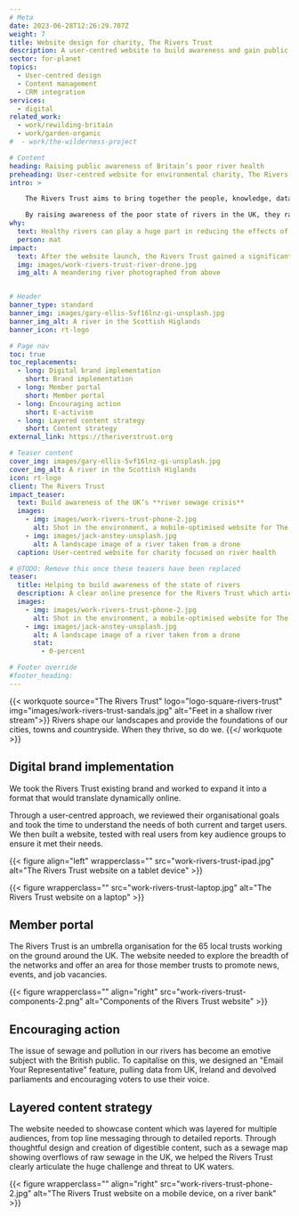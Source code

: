 ```yaml
---
# Meta
date: 2023-06-28T12:26:29.707Z
weight: 7
title: Website design for charity, The Rivers Trust
description: A user-centred website to build awareness and gain public support
sector: for-planet
topics:
  - User-centred design
  - Content management
  - CRM integration
services:
  - digital
related_work:
  - work/rewilding-britain
  - work/garden-organic
#  - work/the-wilderness-project

# Content
heading: Raising public awareness of Britain’s poor river health
preheading: User-centred website for environmental charity, The Rivers Trust.
intro: >

    The Rivers Trust aims to bring together the people, knowledge, data and intelligence to help rivers thrive again; for us and future generations.

    By raising awareness of the poor state of rivers in the UK, they rally the public against the lack of policies on keeping Britain’s water healthy and sewage free.
why:
  text: Healthy rivers can play a huge part in reducing the effects of climate change, like flooding and drought. The UK's rivers are some of the unhealthiest in the world.
  person: mat
impact:
  text: After the website launch, the Rivers Trust gained a significant amount of interest in its ‘State of the Rivers’ report, sewage map, and website which led to coverage on national TV and press.
  img: images/work-rivers-trust-river-drone.jpg
  img_alt: A meandering river photographed from above


# Header
banner_type: standard
banner_img: images/gary-ellis-5vf16lnz-gi-unsplash.jpg
banner_img_alt: A river in the Scottish Higlands
banner_icon: rt-logo

# Page nav
toc: true
toc_replacements:
  - long: Digital brand implementation
    short: Brand implementation
  - long: Member portal
    short: Member portal
  - long: Encouraging action
    short: E-activism
  - long: Layered content strategy
    short: Content strategy
external_link: https://theriverstrust.org

# Teaser content
cover_img: images/gary-ellis-5vf16lnz-gi-unsplash.jpg
cover_img_alt: A river in the Scottish Higlands
icon: rt-logo
client: The Rivers Trust
impact_teaser:
  text: Build awareness of the UK’s **river sewage crisis**
  images:
    - img: images/work-rivers-trust-phone-2.jpg
      alt: Shot in the environment, a mobile-optimised website for The Rivers Trust website
    - img: images/jack-anstey-unsplash.jpg
      alt: A landscape image of a river taken from a drone
  caption: User-centred website for charity focused on river health 

# @TODO: Remove this once these teasers have been replaced
teaser:
  title: Helping to build awareness of the state of rivers
  description: A clear online presence for the Rivers Trust which articulates their work and incites engagement and action.
  images:
    - img: images/work-rivers-trust-phone-2.jpg
      alt: Shot in the environment, a mobile-optimised website for The Rivers Trust website
    - img: images/jack-anstey-unsplash.jpg
      alt: A landscape image of a river taken from a drone
      stat:
        - 0-percent

# Footer override
#footer_heading:
---
```


{{< workquote source="The Rivers Trust" logo="logo-square-rivers-trust" img="images/work-rivers-trust-sandals.jpg" alt="Feet in a shallow river stream">}}
Rivers shape our landscapes and provide the foundations of our cities, towns and countryside. When they thrive, so do we.
{{</ workquote >}}

<!-- Text left -->
<div class="w-full grid grid-cols-12 gap-x-2.5 gap-y-6 lg:gap-6 xl:gap-8">
  <div class="prose col-span-full lg:col-span-8">

  ## Digital brand implementation

  We took the Rivers Trust existing brand and worked to expand it into a format that would translate dynamically online.

  Through a user-centred approach, we reviewed their organisational goals and took the time to understand the needs of both current and target users. We then built a website, tested with real users from key audience groups to ensure it met their needs.

  </div>
</div>

{{< figure align="left" wrapperclass="" src="work-rivers-trust-ipad.jpg" alt="The Rivers Trust website on a tablet device" >}}

{{< figure wrapperclass="" src="work-rivers-trust-laptop.jpg" alt="The Rivers Trust website on a laptop" >}}



<!-- Text right -->
<div class="w-full grid grid-cols-12 gap-x-2.5 gap-y-6 lg:gap-6 xl:gap-8">
  <div class="prose col-span-full lg:col-span-8 lg:col-start-5">

  ## Member portal

  The Rivers Trust is an umbrella organisation for the 65 local trusts working on the ground around the UK. The website needed to explore the breadth of the networks and offer an area for those member trusts to promote news, events, and job vacancies.

  </div>
</div>

{{< figure wrapperclass="" align="right" src="work-rivers-trust-components-2.png" alt="Components of the Rivers Trust website" >}}

<!-- Text left -->
<div class="w-full grid grid-cols-12 gap-x-2.5 gap-y-6 lg:gap-6 xl:gap-8">
  <div class="prose col-span-full lg:col-span-8">

  ## Encouraging action

  The issue of sewage and pollution in our rivers has become an emotive subject with the British public. To capitalise on this, we designed an "Email Your Representative" feature, pulling data from UK, Ireland and devolved parliaments and encouraging voters to use their voice.

  </div>
</div>

<!-- Text right -->
<div class="w-full grid grid-cols-12 gap-x-2.5 gap-y-6 lg:gap-6 xl:gap-8">
  <div class="prose col-span-full lg:col-span-8 lg:col-start-5">

  ## Layered content strategy

  The website needed to showcase content which was layered for multiple audiences, from top line messaging through to detailed reports. Through thoughtful design and creation of digestible content, such as a sewage map showing overflows of raw sewage in the UK, we helped the Rivers Trust clearly articulate the huge challenge and threat to UK waters.

  </div>
</div>


{{< figure wrapperclass="" align="right" src="work-rivers-trust-phone-2.jpg" alt="The Rivers Trust website on a mobile device, on a river bank" >}}
